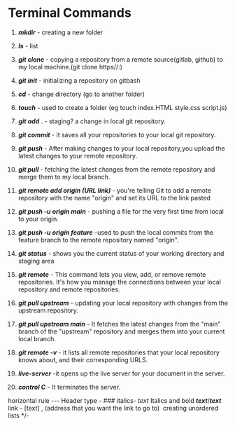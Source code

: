 # Terminal Commands

1. ***mkdir*** - creating a new folder

2. ***ls*** - list

3. ***git clone*** - copying a repository from a remote source(gitlab, github) to my local machine.(git clone https//:)

4. ***git init*** - initializing a repository on gitbash

5. ***cd*** - change directory (go to another folder)

6. ***touch*** - used to create a folder (eg touch index.HTML style.css script.js)

7. ***git add*** . - staging? a change in local git repository.

8. ***git commit*** - it saves all your repositories to your local git repository.

9. ***git push*** - After making changes to your local repository,you upload the latest changes to your remote repository.

10. ***git pull*** - fetching the latest changes from the remote repository and merge them to my local branch.

11. ***git remote add origin (URL link)*** -  you're telling Git to add a remote repository with the name "origin" and set its URL to the link pasted

12. ***git push -u origin main*** - pushing a file for the very first time from local to your origin.

13. ***git push -u origin feature*** -used to push the local commits from the feature branch to the remote repository named "origin". 

14. ***git status*** -  shows you the current status of your working directory and staging area

15. ***git remote*** - This command lets you view, add, or remove remote repositories. It's how you manage the connections between your local repository and remote repositories.

16. ***git pull upstream*** - updating your local repository with changes from the upstream repository.

17. ***git pull upstream main*** - It fetches the latest changes from the "main" branch of the "upstream" repository and merges them into your current local branch.

18. ***git remote -v*** - it lists all remote repositories that your local repository knows about, and their corresponding URLS.

19. ***live-server*** -it opens up the live server for your document in the server.

20. ***control C*** - It terminates the server.

horizontal rule ---
Header type - ###
italics- *text*
Italics and bold ***text***/___text___
link - []() [text] , (address that you want the link to go to) 
      ![]()
creating unordered lists */-
